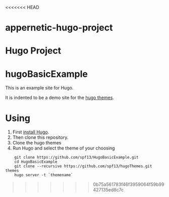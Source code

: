 <<<<<<< HEAD
# appernetic-hugo-project
Hugo Project
=======
hugoBasicExample
==========

This is an example site for Hugo.

It is indented to be a demo site for the [hugo themes](http://github.com/spf13/hugoThemes).


# Using

1. First [install Hugo](http://hugo.spf13.com/overview/installing).
2. Then clone this repository.
3. Clone the hugo themes
4. Run Hugo and select the theme of your choosing


```
    git clone https://github.com/spf13/HugoBasicExample.git
    cd HugoBasicExample
    git clone --recursive https://github.com/spf13/hugoThemes.git themes
    hugo server -t `themename`
```
>>>>>>> 0b75a561783f46f3959064f59b99427135ed8c7c
